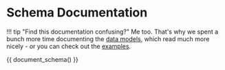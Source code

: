 # Schema Documentation

!!! tip "Find this documentation confusing?"
    Me too.  That's why we spent a bunch more time documenting the [data models](datamodels.md), which read much more nicely - or you can check out the [examples](examples.md).

{{ document_schema() }}
